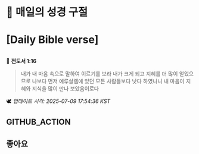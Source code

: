 # 🙏 매일의 성경 구절
# [Daily Bible verse]
##
<!-- START_BIBLE_VERSE -->
📖 **전도서 1:16**
> 내가 내 마음 속으로 말하여 이르기를 보라 내가 크게 되고 지혜를 더 많이 얻었으므로 나보다 먼저 예루살렘에 있던 모든 사람들보다 낫다 하였나니 내 마음이 지혜와 지식을 많이 만나 보았음이로다

🕊️ _업데이트 시각: 2025-07-09 17:54:36 KST_
  <!-- END_BIBLE_VERSE -->
## GITHUB_ACTION
## 좋아요